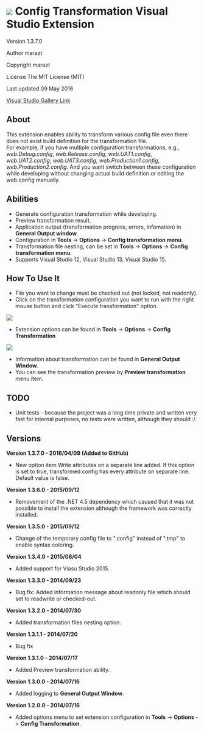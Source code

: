 ![](https://i1.visualstudiogallery.msdn.s-msft.com/2ab58875-5ead-44aa-b3e8-52965b8bd47d/image/file/137602/16/thumbnail.png) Config Transformation Visual Studio Extension
==================

Version 1.3.7.0

Author marazt

Copyright marazt

License The MIT License (MIT)

Last updated 09 May 2016

[Visual Studio Gallery Link](https://visualstudiogallery.msdn.microsoft.com/2ab58875-5ead-44aa-b3e8-52965b8bd47d)



About
-----------------

This extension enables ability to transform various config file even there does not exist build definition for the transformation file.  
For example, if you have multiple configuration transformations, e.g., *web.Debug.config*, *web.Release.config*, *web.UAT1.config*, *web.UAT2.config*, 
*web.UAT3.config*, *web.Production1.config*, *web.Production2.config*. 
And you want switch between these configuration while developing without changing actual build definition or editing the web.config manually. 



Abilities
-----------------
+ Generate configuration transformation while developing.
+ Preview transformation result.
+ Application output (transformation progress, errors, infomation) in **General Output window**.
+ Configuration in **Tools** -> **Options** -> **Config transformation menu**.
+ Transformation file nesting, can be set in **Tools** -> **Options** -> **Config transformation menu**.
+ Supports Visual Studio 12, Visual Studio 13, Visual Studio 15.



How To Use It
-----------------
+ File you want to change must be checked out (not locked, not readonly).
+ Click on the transformation configuration you want to run with the right mouse button and click "Execute transformation" option.

![](http://i1.visualstudiogallery.msdn.s-msft.com/2ab58875-5ead-44aa-b3e8-52965b8bd47d/image/file/137770/1/preview2.png)

+ Extension options can be found in **Tools** -> **Options** -> **Config Transformation**

![](https://i1.visualstudiogallery.msdn.s-msft.com/2ab58875-5ead-44aa-b3e8-52965b8bd47d/image/file/207805/1/options.png)

+ Information about transformation can be found in **General Output Window**.
+ You can see the transformation preview by **Preview transformation** menu item.



TODO
-----------------
* Unit tests - because the project was a long time private and written very fast for internal purposes, no tests were written, although they should :/.


Versions
-----------------


**Version 1.3.7.0 - 2016/04/09 (Added to GitHub)**

* New option item Write attributes on a separate line added. If this option is set to true, transformed config has every attribute on separate line. Default value is false.



**Version 1.3.6.0 - 2015/09/12**

* Removement of the .NET 4.5 dependency which caused that it was not possible to install the extension although the framework was correctly installed.



**Version 1.3.5.0 - 2015/09/12**

* Change of the temporary config file to ".config" instead of ".tmp" to enable syntax coloring.



**Version 1.3.4.0 - 2015/08/04**

* Added support for Viasu Studio 2015.



**Version 1.3.3.0 - 2014/09/23**

* Bug fix: Added information message about readonly file which should set to readwrite or checked-out.



**Version 1.3.2.0 - 2014/07/30**

* Added transformation files nesting option.



**Version 1.3.1.1 - 2014/07/20**

* Bug fix



**Version 1.3.1.0 - 2014/07/17**

* Added Preview transformation ability.



**Version 1.3.0.0 - 2014/07/16**

* Added logging to **General Output Window**.



**Version 1.2.0.0 - 2014/07/16**

* Added options menu to set extension configuration in **Tools** -> **Options** -> **Config Transformation**.